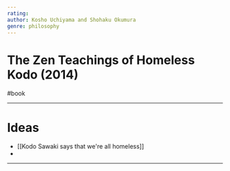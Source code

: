 ```yaml
---
rating: 
author: Kosho Uchiyama and Shohaku Okumura
genre: philosophy
---
```

# The Zen Teachings of Homeless Kodo (2014)
#book  

---
# Ideas
- [[Kodo Sawaki says that we're all homeless]]
- 

---
